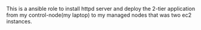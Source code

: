 This is a ansible role to install httpd server and deploy the 2-tier application from my control-node(my laptop) to my managed nodes that was two ec2 instances. 
